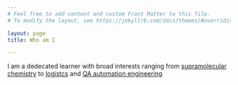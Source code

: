 ```yaml
---
# Feel free to add content and custom Front Matter to this file.
# To modify the layout, see https://jekyllrb.com/docs/themes/#overriding-theme-defaults

layout: page
title: Who am I

---
```


I am a dedecated learner with broad interests ranging from [supramolecular chemistry](/Publications/) to [logistcs](/projects/) and [QA automation engineering](/projects/) 